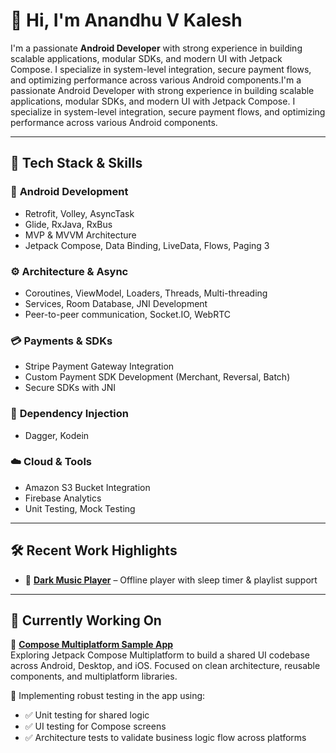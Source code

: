# 👋 Hi, I'm Anandhu V Kalesh

I'm a passionate **Android Developer** with strong experience in building scalable applications, modular SDKs, and modern UI with Jetpack Compose. I specialize in system-level integration, secure payment flows, and optimizing performance across various Android components.I'm a passionate Android Developer with strong experience in building scalable applications, modular SDKs, and modern UI with Jetpack Compose. I specialize in system-level integration, secure payment flows, and optimizing performance across various Android components.

---

## 🔧 Tech Stack & Skills

### 📱 **Android Development**
- Retrofit, Volley, AsyncTask
- Glide, RxJava, RxBus
- MVP & MVVM Architecture
- Jetpack Compose, Data Binding, LiveData, Flows, Paging 3

### ⚙️ **Architecture & Async**
- Coroutines, ViewModel, Loaders, Threads, Multi-threading
- Services, Room Database, JNI Development
- Peer-to-peer communication, Socket.IO, WebRTC

### 💳 **Payments & SDKs**
- Stripe Payment Gateway Integration
- Custom Payment SDK Development (Merchant, Reversal, Batch)
- Secure SDKs with JNI

### 🔐 **Dependency Injection**
- Dagger, Kodein

### ☁️ **Cloud & Tools**
- Amazon S3 Bucket Integration
- Firebase Analytics
- Unit Testing, Mock Testing

---

## 🛠️ Recent Work Highlights

- 🎵 [**Dark Music Player**](https://github.com/AnandhuKaleshAk/Music-Player) – Offline player with sleep timer & playlist support  


---

## 🚧 Currently Working On

🧩 [**Compose Multiplatform Sample App**](https://github.com/AnandhuKaleshAk/Kmm-sample-app)  
Exploring Jetpack Compose Multiplatform to build a shared UI codebase across Android, Desktop, and iOS. Focused on clean architecture, reusable components, and multiplatform libraries.

🧪 Implementing robust testing in the app using:
- ✅ Unit testing for shared logic
- ✅ UI testing for Compose screens
- ✅ Architecture tests to validate business logic flow across platforms
